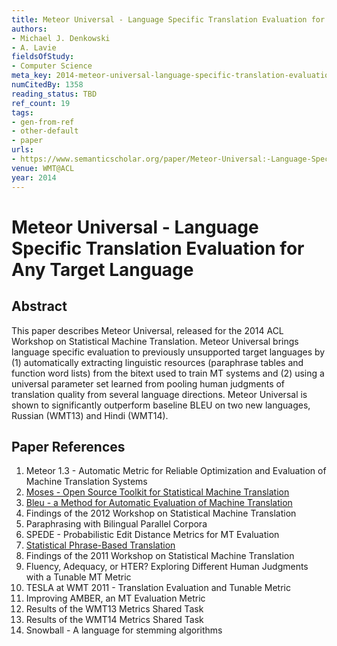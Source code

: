 ```yaml
---
title: Meteor Universal - Language Specific Translation Evaluation for Any Target Language
authors:
- Michael J. Denkowski
- A. Lavie
fieldsOfStudy:
- Computer Science
meta_key: 2014-meteor-universal-language-specific-translation-evaluation-for-any-target-language
numCitedBy: 1358
reading_status: TBD
ref_count: 19
tags:
- gen-from-ref
- other-default
- paper
urls:
- https://www.semanticscholar.org/paper/Meteor-Universal:-Language-Specific-Translation-for-Denkowski-Lavie/26adb749fc5d80502a6d889966e50b31391560d3?sort=total-citations
venue: WMT@ACL
year: 2014
---
```


# Meteor Universal - Language Specific Translation Evaluation for Any Target Language

## Abstract

This paper describes Meteor Universal, released for the 2014 ACL Workshop on Statistical Machine Translation. Meteor Universal brings language specific evaluation to previously unsupported target languages by (1) automatically extracting linguistic resources (paraphrase tables and function word lists) from the bitext used to train MT systems and (2) using a universal parameter set learned from pooling human judgments of translation quality from several language directions. Meteor Universal is shown to significantly outperform baseline BLEU on two new languages, Russian (WMT13) and Hindi (WMT14).

## Paper References

1. Meteor 1.3 - Automatic Metric for Reliable Optimization and Evaluation of Machine Translation Systems
2. [Moses - Open Source Toolkit for Statistical Machine Translation](2007-moses-open-source-toolkit-for-statistical-machine-translation)
3. [Bleu - a Method for Automatic Evaluation of Machine Translation](2002-bleu-a-method-for-automatic-evaluation-of-machine-translation)
4. Findings of the 2012 Workshop on Statistical Machine Translation
5. Paraphrasing with Bilingual Parallel Corpora
6. SPEDE - Probabilistic Edit Distance Metrics for MT Evaluation
7. [Statistical Phrase-Based Translation](2003-statistical-phrase-based-translation)
8. Findings of the 2011 Workshop on Statistical Machine Translation
9. Fluency, Adequacy, or HTER? Exploring Different Human Judgments with a Tunable MT Metric
10. TESLA at WMT 2011 - Translation Evaluation and Tunable Metric
11. Improving AMBER, an MT Evaluation Metric
12. Results of the WMT13 Metrics Shared Task
13. Results of the WMT14 Metrics Shared Task
14. Snowball - A language for stemming algorithms
